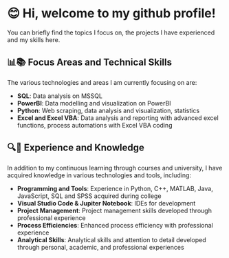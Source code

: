 # 😊 Hi, welcome to my github profile!

You can briefly find the topics I focus on, the projects I have experienced and my skills here.

## 📊📚 Focus Areas and Technical Skills

The various technologies and areas I am currently focusing on are:

- **SQL**: Data analysis on MSSQL
- **PowerBI**: Data modelling and visualization on PowerBI
- **Python**: Web scraping, data analysis and visualization, statistics
- **Excel and Excel VBA**: Data analysis and reporting with advanced excel functions, process automations with Excel VBA coding


## 🔍🌟 Experience and Knowledge

In addition to my continuous learning through courses and university, I have acquired knowledge in various technologies and tools, including:

- **Programming and Tools**: Experience in Python, C++, MATLAB, Java, JavaScript, SQL and SPSS acquired during college
- **Visual Studio Code & Jupiter Notebook**: IDEs for development
- **Project Management**: Project management skills developed through professional experience
- **Process Efficiencies**: Enhanced process efficiency with professional experience
- **Analytical Skills**: Analytical skills and attention to detail developed through personal, academic, and professional experiences
